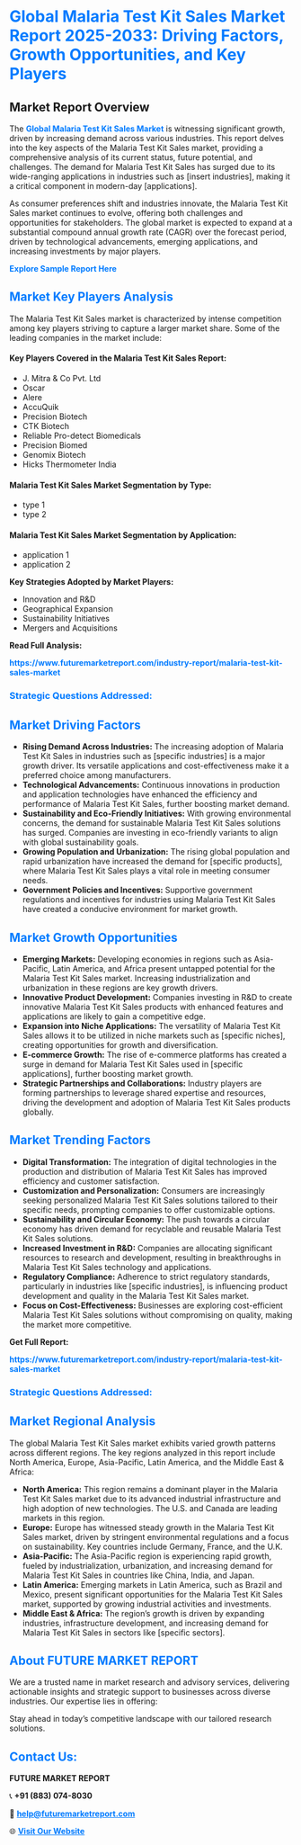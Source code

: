 <h1 style="color: #007BFF;">Global Malaria Test Kit Sales Market Report 2025-2033: Driving Factors, Growth Opportunities, and Key Players</h1>

<section id="overview">
<h2>Market Report Overview</h2>
<p>The <a href="https://www.futuremarketreport.com/industry-report/malaria-test-kit-sales-market" style="color: #007BFF; text-decoration: none;"><strong>Global Malaria Test Kit Sales Market</strong></a> is witnessing significant growth, driven by increasing demand across various industries. This report delves into the key aspects of the Malaria Test Kit Sales market, providing a comprehensive analysis of its current status, future potential, and challenges. The demand for Malaria Test Kit Sales has surged due to its wide-ranging applications in industries such as [insert industries], making it a critical component in modern-day [applications].</p>
<p>As consumer preferences shift and industries innovate, the Malaria Test Kit Sales market continues to evolve, offering both challenges and opportunities for stakeholders. The global market is expected to expand at a substantial compound annual growth rate (CAGR) over the forecast period, driven by technological advancements, emerging applications, and increasing investments by major players.</p>
</section>

<section id="overview">
<p><a href="https://www.futuremarketreport.com/request-sample/reportId=109250" style="color: #007BFF; text-decoration: none;"><strong>Explore Sample Report Here</strong></a></p>
</section>

<section id="key-players">
<h2 style="color: #007BFF;">Market Key Players Analysis</h2>
<p>The Malaria Test Kit Sales market is characterized by intense competition among key players striving to capture a larger market share. Some of the leading companies in the market include:</p>
<h4>Key Players Covered in the Malaria Test Kit Sales Report:</h4>
<ul><li>J. Mitra &amp; Co Pvt. Ltd</li><li>Oscar</li><li>Alere</li><li>AccuQuik</li><li>Precision Biotech</li><li>CTK Biotech</li><li>Reliable Pro-detect Biomedicals</li><li>Precision Biomed</li><li>Genomix Biotech</li><li>Hicks Thermometer India</li></ul>
<h4>Malaria Test Kit Sales Market Segmentation by Type:</h4>
<ul><li>type 1</li><li>type 2</li></ul>

<h4>Malaria Test Kit Sales Market Segmentation by Application:</h4>
<ul><li>application 1</li><li>application 2</li></ul>
<p><strong>Key Strategies Adopted by Market Players:</strong></p>
<ul>
<li>Innovation and R&D</li>
<li>Geographical Expansion</li>
<li>Sustainability Initiatives</li>
<li>Mergers and Acquisitions</li>
</ul>
</section>

<section>
<p><strong>Read Full Analysis: </strong></p><a href="https://www.futuremarketreport.com/industry-report/malaria-test-kit-sales-market" style="color: #007BFF; text-decoration: none;"><strong>https://www.futuremarketreport.com/industry-report/malaria-test-kit-sales-market</strong></a>
<h3 style="color: #007BFF;">Strategic Questions Addressed:</h3>
</section>

<section id="driving-factors">
<h2 style="color: #007BFF;">Market Driving Factors</h2>
<ul>
<li><strong>Rising Demand Across Industries:</strong> The increasing adoption of Malaria Test Kit Sales in industries such as [specific industries] is a major growth driver. Its versatile applications and cost-effectiveness make it a preferred choice among manufacturers.</li>
<li><strong>Technological Advancements:</strong> Continuous innovations in production and application technologies have enhanced the efficiency and performance of Malaria Test Kit Sales, further boosting market demand.</li>
<li><strong>Sustainability and Eco-Friendly Initiatives:</strong> With growing environmental concerns, the demand for sustainable Malaria Test Kit Sales solutions has surged. Companies are investing in eco-friendly variants to align with global sustainability goals.</li>
<li><strong>Growing Population and Urbanization:</strong> The rising global population and rapid urbanization have increased the demand for [specific products], where Malaria Test Kit Sales plays a vital role in meeting consumer needs.</li>
<li><strong>Government Policies and Incentives:</strong> Supportive government regulations and incentives for industries using Malaria Test Kit Sales have created a conducive environment for market growth.</li>
</ul>
</section>

<section id="growth-opportunities">
<h2 style="color: #007BFF;">Market Growth Opportunities</h2>
<ul>
<li><strong>Emerging Markets:</strong> Developing economies in regions such as Asia-Pacific, Latin America, and Africa present untapped potential for the Malaria Test Kit Sales market. Increasing industrialization and urbanization in these regions are key growth drivers.</li>
<li><strong>Innovative Product Development:</strong> Companies investing in R&D to create innovative Malaria Test Kit Sales products with enhanced features and applications are likely to gain a competitive edge.</li>
<li><strong>Expansion into Niche Applications:</strong> The versatility of Malaria Test Kit Sales allows it to be utilized in niche markets such as [specific niches], creating opportunities for growth and diversification.</li>
<li><strong>E-commerce Growth:</strong> The rise of e-commerce platforms has created a surge in demand for Malaria Test Kit Sales used in [specific applications], further boosting market growth.</li>
<li><strong>Strategic Partnerships and Collaborations:</strong> Industry players are forming partnerships to leverage shared expertise and resources, driving the development and adoption of Malaria Test Kit Sales products globally.</li>
</ul>
</section>

<section id="trending-factors">
<h2 style="color: #007BFF;">Market Trending Factors</h2>
<ul>
<li><strong>Digital Transformation:</strong> The integration of digital technologies in the production and distribution of Malaria Test Kit Sales has improved efficiency and customer satisfaction.</li>
<li><strong>Customization and Personalization:</strong> Consumers are increasingly seeking personalized Malaria Test Kit Sales solutions tailored to their specific needs, prompting companies to offer customizable options.</li>
<li><strong>Sustainability and Circular Economy:</strong> The push towards a circular economy has driven demand for recyclable and reusable Malaria Test Kit Sales solutions.</li>
<li><strong>Increased Investment in R&D:</strong> Companies are allocating significant resources to research and development, resulting in breakthroughs in Malaria Test Kit Sales technology and applications.</li>
<li><strong>Regulatory Compliance:</strong> Adherence to strict regulatory standards, particularly in industries like [specific industries], is influencing product development and quality in the Malaria Test Kit Sales market.</li>
<li><strong>Focus on Cost-Effectiveness:</strong> Businesses are exploring cost-efficient Malaria Test Kit Sales solutions without compromising on quality, making the market more competitive.</li>
</ul>
</section>

<section>
<p><strong>Get Full Report: </strong></p><a href="https://www.futuremarketreport.com/industry-report/malaria-test-kit-sales-market" style="color: #007BFF; text-decoration: none;"><strong>https://www.futuremarketreport.com/industry-report/malaria-test-kit-sales-market</strong></a>
<h3 style="color: #007BFF;">Strategic Questions Addressed:</h3>
</section>


<section id="regional-analysis">
<h2 style="color: #007BFF;">Market Regional Analysis</h2>
<p>The global Malaria Test Kit Sales market exhibits varied growth patterns across different regions. The key regions analyzed in this report include North America, Europe, Asia-Pacific, Latin America, and the Middle East & Africa:</p>
<ul>
<li><strong>North America:</strong> This region remains a dominant player in the Malaria Test Kit Sales market due to its advanced industrial infrastructure and high adoption of new technologies. The U.S. and Canada are leading markets in this region.</li>
<li><strong>Europe:</strong> Europe has witnessed steady growth in the Malaria Test Kit Sales market, driven by stringent environmental regulations and a focus on sustainability. Key countries include Germany, France, and the U.K.</li>
<li><strong>Asia-Pacific:</strong> The Asia-Pacific region is experiencing rapid growth, fueled by industrialization, urbanization, and increasing demand for Malaria Test Kit Sales in countries like China, India, and Japan.</li>
<li><strong>Latin America:</strong> Emerging markets in Latin America, such as Brazil and Mexico, present significant opportunities for the Malaria Test Kit Sales market, supported by growing industrial activities and investments.</li>
<li><strong>Middle East & Africa:</strong> The region’s growth is driven by expanding industries, infrastructure development, and increasing demand for Malaria Test Kit Sales in sectors like [specific sectors].</li>
</ul>
</section>

<footer>
<h2 style="color: #007BFF;">About FUTURE MARKET REPORT</h2>
<p>We are a trusted name in market research and advisory services, delivering actionable insights and strategic support to businesses across diverse industries. Our expertise lies in offering:</p>

<p>Stay ahead in today’s competitive landscape with our tailored research solutions.</p>

<h2 style="color: #007BFF;">Contact Us:</h2>
<p><strong>FUTURE MARKET REPORT</strong></p>
<p>📞 <strong>+91 (883) 074-8030</strong></p>
<p>📧 <strong><a href="mailto:help@futuremarketreport.com" style="color: #007BFF;">help@futuremarketreport.com</a></strong></p>
<p>🌐 <strong><a href="https://www.futuremarketreport.com/" style="color: #007BFF;">Visit Our Website</a></strong></p>
</footer>